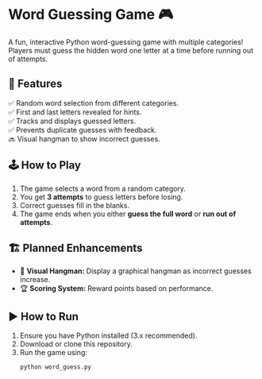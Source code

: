 # Word Guessing Game 🎮

A fun, interactive Python word-guessing game with multiple categories!  
Players must guess the hidden word one letter at a time before running out of attempts.

## 📌 Features
✅ Random word selection from different categories.  
✅ First and last letters revealed for hints.  
✅ Tracks and displays guessed letters.  
✅ Prevents duplicate guesses with feedback.  
🔜 Visual hangman to show incorrect guesses.    

## 🕹️ How to Play
1. The game selects a word from a random category.  
2. You get **3 attempts** to guess letters before losing.  
3. Correct guesses fill in the blanks.  
4. The game ends when you either **guess the full word** or **run out of attempts**.  

## 🏗️ Planned Enhancements
- 🎨 **Visual Hangman:** Display a graphical hangman as incorrect guesses increase.  
- 🏆 **Scoring System:** Reward points based on performance.   

## ▶️ How to Run
1. Ensure you have Python installed (3.x recommended).  
2. Download or clone this repository.  
3. Run the game using:  
   ```sh
   python word_guess.py
